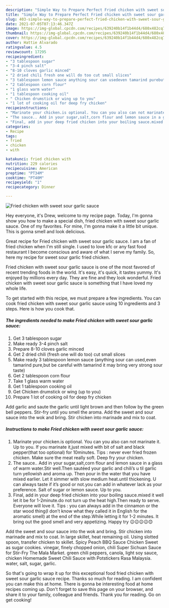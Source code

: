 ```yaml
---
description: "Simple Way to Prepare Perfect Fried chicken with sweet sour garlic sauce"
title: "Simple Way to Prepare Perfect Fried chicken with sweet sour garlic sauce"
slug: 403-simple-way-to-prepare-perfect-fried-chicken-with-sweet-sour-garlic-sauce
date: 2021-07-05T07:13:46.347Z
image: https://img-global.cpcdn.com/recipes/639240b14f1b44d4/680x482cq70/fried-chicken-with-sweet-sour-garlic-sauce-recipe-main-photo.jpg
thumbnail: https://img-global.cpcdn.com/recipes/639240b14f1b44d4/680x482cq70/fried-chicken-with-sweet-sour-garlic-sauce-recipe-main-photo.jpg
cover: https://img-global.cpcdn.com/recipes/639240b14f1b44d4/680x482cq70/fried-chicken-with-sweet-sour-garlic-sauce-recipe-main-photo.jpg
author: Hattie Alvarado
ratingvalue: 4.5
reviewcount: 17295
recipeingredient:
- "3 tablespoon sugar"
- "3-4 pinch salt"
- "8-10 cloves garlic minced"
- "2 dried chili fresh one will do too cut small slices"
- "3 tablespoon lemon sauce anything sour can usedeven tamarind purebut be careful with tamarind it may bring very strong sour taste"
- "2 tablespoon corn flour"
- "1 glass warm water"
- "1 tablespoon cooking oil"
- " Chicken drumstick or wing up to you"
- "1 lot of cooking oil for deep fry chicken"
recipeinstructions:
- "Marinate your chicken.is optional. You can you also can not marinate it. Up to you. If you marinate it,just mixed with bit of salt and black pepper(that too optional) for 10minutes. Tips : never ever fried frozen chicken. Make sure the meat really soft. Deep fry your chicken."
- "The sauce.. Add in your sugar,salt,corn flour and lemon sauce in a glass of warm water.Stir well.Then sautéed your garlic and chili’s u til garlic turn yellowish and aroma up. Then pour in the water that you have mixed earlier. Let it simmer with slow medium heat.until thickening. U can always taste if it’s good or not.you can add in whatever lack as your preference. Salt of sugar or lemon sauce. Up to you."
- "Final, add in your deep fried chicken into your boiling sauce.mixed it well let it be for 1-2minute.do not turn up the heat high.Then ready to serve. Everyone will love it. Tips : you can always add in the cinnamon or the star wood thing(I don’t know what they called it in English for the aromatic smell) at the end of the step.While letting it for 1-2 minutes. It bring out the good smell and very appetizing. Happy try 😉😉😉😉😊"
categories:
- Recipe
tags:
- fried
- chicken
- with

katakunci: fried chicken with 
nutrition: 229 calories
recipecuisine: American
preptime: "PT34M"
cooktime: "PT40M"
recipeyield: "1"
recipecategory: Dinner

---
```



![Fried chicken with sweet sour garlic sauce](https://img-global.cpcdn.com/recipes/639240b14f1b44d4/680x482cq70/fried-chicken-with-sweet-sour-garlic-sauce-recipe-main-photo.jpg)

Hey everyone, it's Drew, welcome to my recipe page. Today, I'm gonna show you how to make a special dish, fried chicken with sweet sour garlic sauce. One of my favorites. For mine, I'm gonna make it a little bit unique. This is gonna smell and look delicious.

Great recipe for Fried chicken with sweet sour garlic sauce. I am a fan of fried chicken when I&#39;m still single. I used to love kfc or any fast food restaurant I become conscious and aware of what I serve my family. So, here my recipe for sweet sour garlic fried chicken.

Fried chicken with sweet sour garlic sauce is one of the most favored of recent trending foods in the world. It's easy, it's quick, it tastes yummy. It's enjoyed by millions every day. They are fine and they look wonderful. Fried chicken with sweet sour garlic sauce is something that I have loved my whole life.


To get started with this recipe, we must prepare a few ingredients. You can cook fried chicken with sweet sour garlic sauce using 10 ingredients and 3 steps. Here is how you cook that.

<!--inarticleads1-->

##### The ingredients needed to make Fried chicken with sweet sour garlic sauce:

1. Get 3 tablespoon sugar
1. Make ready 3-4 pinch salt
1. Prepare 8-10 cloves garlic minced
1. Get 2 dried chili (fresh one will do too) cut small slices
1. Make ready 3 tablespoon lemon sauce (anything sour can used,even tamarind pure,but be careful with tamarind it may bring very strong sour taste)
1. Get 2 tablespoon corn flour
1. Take 1 glass warm water
1. Get 1 tablespoon cooking oil
1. Get  Chicken drumstick or wing (up to you)
1. Prepare 1 lot of cooking oil for deep fry chicken


Add garlic and saute the garlic until light brown and then follow by the green bell peppers. Stir-fry until you smell the aroma. Add the sweet and sour sauce into the wok and bring. Stir chicken into marinade and mix to coat. 

<!--inarticleads2-->

##### Instructions to make Fried chicken with sweet sour garlic sauce:

1. Marinate your chicken.is optional. You can you also can not marinate it. Up to you. If you marinate it,just mixed with bit of salt and black pepper(that too optional) for 10minutes. Tips : never ever fried frozen chicken. Make sure the meat really soft. Deep fry your chicken.
1. The sauce.. Add in your sugar,salt,corn flour and lemon sauce in a glass of warm water.Stir well.Then sautéed your garlic and chili’s u til garlic turn yellowish and aroma up. Then pour in the water that you have mixed earlier. Let it simmer with slow medium heat.until thickening. U can always taste if it’s good or not.you can add in whatever lack as your preference. Salt of sugar or lemon sauce. Up to you.
1. Final, add in your deep fried chicken into your boiling sauce.mixed it well let it be for 1-2minute.do not turn up the heat high.Then ready to serve. Everyone will love it. Tips : you can always add in the cinnamon or the star wood thing(I don’t know what they called it in English for the aromatic smell) at the end of the step.While letting it for 1-2 minutes. It bring out the good smell and very appetizing. Happy try 😉😉😉😉😊


Add the sweet and sour sauce into the wok and bring. Stir chicken into marinade and mix to coat. In large skillet, heat remaining oil. Using slotted spoon, transfer chicken to skillet. Spicy Peach BBQ Sauce Chicken Sweet as sugar cookies. vinegar, finely chopped onion, chili Super Sichuan Sauce for Stir-Fry The Mala Market. green chili peppers, canola, light soy sauce, chicken Homemade Sweet Chili Sauce with Potstickers Rasa Malaysia. water, salt, sugar, garlic. 

So that's going to wrap it up for this exceptional food fried chicken with sweet sour garlic sauce recipe. Thanks so much for reading. I am confident you can make this at home. There is gonna be interesting food at home recipes coming up. Don't forget to save this page on your browser, and share it to your family, colleague and friends. Thank you for reading. Go on get cooking!
